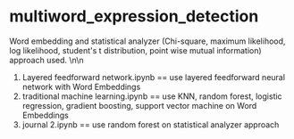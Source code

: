 # multiword_expression_detection
Word embedding and statistical analyzer (Chi-square, maximum likelihood, log likelihood, student's t distribution, point wise mutual information) approach used. \n\n
1. Layered feedforward network.ipynb == use layered feedforward neural network with Word Embeddings
2. traditional machine learning.ipynb == use KNN, random forest, logistic regression, gradient boosting, support vector machine on Word Embeddings
3. journal 2.ipynb == use random forest on statistical analyzer approach
